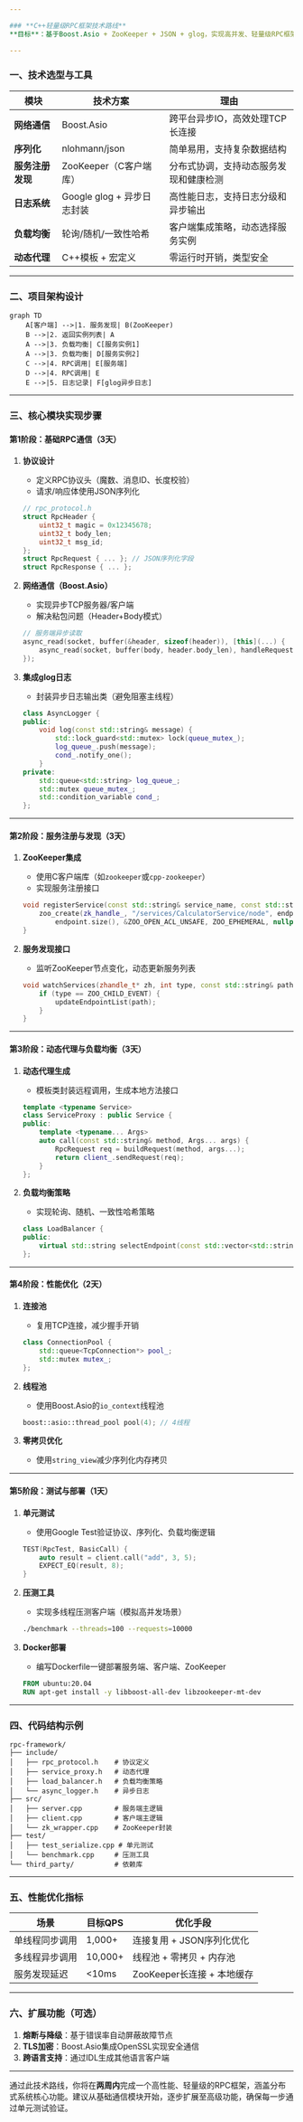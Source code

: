 ```yaml
---

### **C++轻量级RPC框架技术路线**  
**目标**：基于Boost.Asio + ZooKeeper + JSON + glog，实现高并发、轻量级RPC框架，支持服务注册发现、负载均衡、动态代理和异步日志，可在单机开发环境完整运行。

---
```


### **一、技术选型与工具**
| 模块                | 技术方案                          | 理由                                                                 |
|---------------------|----------------------------------|----------------------------------------------------------------------|
| **网络通信**        | Boost.Asio                      | 跨平台异步IO，高效处理TCP长连接                                      |
| **序列化**          | nlohmann/json                   | 简单易用，支持复杂数据结构                                           |
| **服务注册发现**    | ZooKeeper（C客户端库）           | 分布式协调，支持动态服务发现和健康检测                                 |
| **日志系统**        | Google glog + 异步日志封装       | 高性能日志，支持日志分级和异步输出                                   |
| **负载均衡**        | 轮询/随机/一致性哈希             | 客户端集成策略，动态选择服务实例                                      |
| **动态代理**        | C++模板 + 宏定义                 | 零运行时开销，类型安全                                               |

---

### **二、项目架构设计**
```mermaid
graph TD
    A[客户端] -->|1. 服务发现| B(ZooKeeper)
    B -->|2. 返回实例列表| A
    A -->|3. 负载均衡| C[服务实例1]
    A -->|3. 负载均衡| D[服务实例2]
    C -->|4. RPC调用| E[服务端]
    D -->|4. RPC调用| E
    E -->|5. 日志记录| F[glog异步日志]
```

---

### **三、核心模块实现步骤**  
#### **第1阶段：基础RPC通信（3天）**
1. **协议设计**  
   - 定义RPC协议头（魔数、消息ID、长度校验）  
   - 请求/响应体使用JSON序列化  
   ```cpp
   // rpc_protocol.h
   struct RpcHeader {
       uint32_t magic = 0x12345678;
       uint32_t body_len;
       uint32_t msg_id;
   };
   struct RpcRequest { ... }; // JSON序列化字段
   struct RpcResponse { ... };
   ```

2. **网络通信（Boost.Asio）**  
   - 实现异步TCP服务器/客户端  
   - 解决粘包问题（Header+Body模式）  
   ```cpp
   // 服务端异步读取
   async_read(socket, buffer(&header, sizeof(header)), [this](...) {
       async_read(socket, buffer(body, header.body_len), handleRequest);
   });
   ```

3. **集成glog日志**  
   - 封装异步日志输出类（避免阻塞主线程）  
   ```cpp
   class AsyncLogger {
   public:
       void log(const std::string& message) {
           std::lock_guard<std::mutex> lock(queue_mutex_);
           log_queue_.push(message);
           cond_.notify_one();
       }
   private:
       std::queue<std::string> log_queue_;
       std::mutex queue_mutex_;
       std::condition_variable cond_;
   };
   ```

---

#### **第2阶段：服务注册与发现（3天）**
1. **ZooKeeper集成**  
   - 使用C客户端库（如`zookeeper`或`cpp-zookeeper`）  
   - 实现服务注册接口  
   ```cpp
   void registerService(const std::string& service_name, const std::string& endpoint) {
       zoo_create(zk_handle_, "/services/CalculatorService/node", endpoint.c_str(), 
           endpoint.size(), &ZOO_OPEN_ACL_UNSAFE, ZOO_EPHEMERAL, nullptr, 0);
   }
   ```

2. **服务发现接口**  
   - 监听ZooKeeper节点变化，动态更新服务列表  
   ```cpp
   void watchServices(zhandle_t* zh, int type, const std::string& path) {
       if (type == ZOO_CHILD_EVENT) {
           updateEndpointList(path);
       }
   }
   ```

---

#### **第3阶段：动态代理与负载均衡（3天）**
1. **动态代理生成**  
   - 模板类封装远程调用，生成本地方法接口  
   ```cpp
   template <typename Service>
   class ServiceProxy : public Service {
   public:
       template <typename... Args>
       auto call(const std::string& method, Args... args) {
           RpcRequest req = buildRequest(method, args...);
           return client_.sendRequest(req);
       }
   };
   ```

2. **负载均衡策略**  
   - 实现轮询、随机、一致性哈希策略  
   ```cpp
   class LoadBalancer {
   public:
       virtual std::string selectEndpoint(const std::vector<std::string>& endpoints) = 0;
   };
   ```

---

#### **第4阶段：性能优化（2天）**
1. **连接池**  
   - 复用TCP连接，减少握手开销  
   ```cpp
   class ConnectionPool {
       std::queue<TcpConnection*> pool_;
       std::mutex mutex_;
   };
   ```

2. **线程池**  
   - 使用Boost.Asio的`io_context`线程池  
   ```cpp
   boost::asio::thread_pool pool(4); // 4线程
   ```

3. **零拷贝优化**  
   - 使用`string_view`减少序列化内存拷贝  

---

#### **第5阶段：测试与部署（1天）**
1. **单元测试**  
   - 使用Google Test验证协议、序列化、负载均衡逻辑  
   ```cpp
   TEST(RpcTest, BasicCall) {
       auto result = client.call("add", 3, 5);
       EXPECT_EQ(result, 8);
   }
   ```

2. **压测工具**  
   - 实现多线程压测客户端（模拟高并发场景）  
   ```bash
   ./benchmark --threads=100 --requests=10000
   ```

3. **Docker部署**  
   - 编写Dockerfile一键部署服务端、客户端、ZooKeeper  
   ```dockerfile
   FROM ubuntu:20.04
   RUN apt-get install -y libboost-all-dev libzookeeper-mt-dev
   ```

---

### **四、代码结构示例**
```
rpc-framework/
├── include/
│   ├── rpc_protocol.h    # 协议定义
│   ├── service_proxy.h   # 动态代理
│   ├── load_balancer.h   # 负载均衡策略
│   └── async_logger.h    # 异步日志
├── src/
│   ├── server.cpp        # 服务端主逻辑
│   ├── client.cpp        # 客户端主逻辑
│   └── zk_wrapper.cpp    # ZooKeeper封装
├── test/
│   ├── test_serialize.cpp # 单元测试
│   └── benchmark.cpp     # 压测工具
└── third_party/          # 依赖库
```

---

### **五、性能优化指标**
| 场景                | 目标QPS  | 优化手段                          |
|---------------------|---------|----------------------------------|
| 单线程同步调用       | 1,000+  | 连接复用 + JSON序列化优化          |
| 多线程异步调用       | 10,000+ | 线程池 + 零拷贝 + 内存池           |
| 服务发现延迟         | <10ms   | ZooKeeper长连接 + 本地缓存         |

---

### **六、扩展功能（可选）**
1. **熔断与降级**：基于错误率自动屏蔽故障节点  
2. **TLS加密**：Boost.Asio集成OpenSSL实现安全通信  
3. **跨语言支持**：通过IDL生成其他语言客户端  

---

通过此技术路线，你将在**两周内**完成一个高性能、轻量级的RPC框架，涵盖分布式系统核心功能。建议从基础通信模块开始，逐步扩展至高级功能，确保每一步通过单元测试验证。